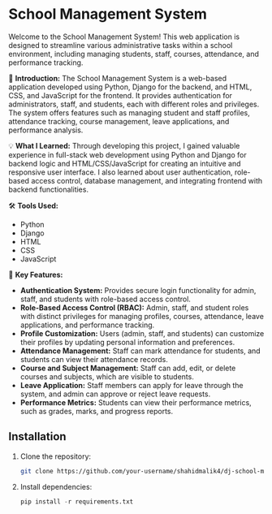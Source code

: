 # School Management System

Welcome to the School Management System! This web application is designed to streamline various administrative tasks within a school environment, including managing students, staff, courses, attendance, and performance tracking.

🚀 **Introduction:**
The School Management System is a web-based application developed using Python, Django for the backend, and HTML, CSS, and JavaScript for the frontend. It provides authentication for administrators, staff, and students, each with different roles and privileges. The system offers features such as managing student and staff profiles, attendance tracking, course management, leave applications, and performance analysis.

💡 **What I Learned:**
Through developing this project, I gained valuable experience in full-stack web development using Python and Django for backend logic and HTML/CSS/JavaScript for creating an intuitive and responsive user interface. I also learned about user authentication, role-based access control, database management, and integrating frontend with backend functionalities.

🛠️ **Tools Used:**
- Python
- Django
- HTML
- CSS
- JavaScript

🔑 **Key Features:**
- **Authentication System:** Provides secure login functionality for admin, staff, and students with role-based access control.
- **Role-Based Access Control (RBAC):** Admin, staff, and student roles with distinct privileges for managing profiles, courses, attendance, leave applications, and performance tracking.
- **Profile Customization:** Users (admin, staff, and students) can customize their profiles by updating personal information and preferences.
- **Attendance Management:** Staff can mark attendance for students, and students can view their attendance records.
- **Course and Subject Management:** Staff can add, edit, or delete courses and subjects, which are visible to students.
- **Leave Application:** Staff members can apply for leave through the system, and admin can approve or reject leave requests.
- **Performance Metrics:** Students can view their performance metrics, such as grades, marks, and progress reports.

## Installation

1. Clone the repository:
   ```bash
   git clone https://github.com/your-username/shahidmalik4/dj-school-management-system.git
   ```
2. Install dependencies:
   ```python
   pip install -r requirements.txt
   ```
